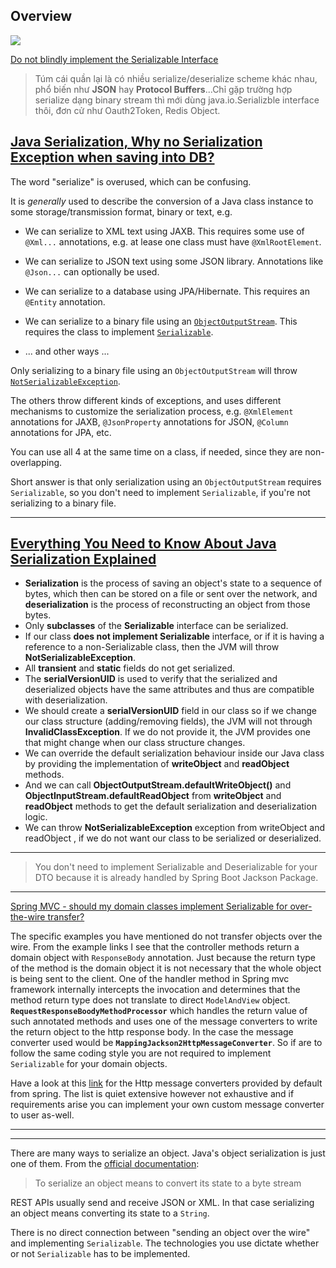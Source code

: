 ## Overview
![](https://miro.medium.com/max/700/1*vw8KWDkB4pcmTyzU2sYMAw.png)

[Do not blindly implement the Serializable Interface](https://levelup.gitconnected.com/do-not-blindly-implement-the-serializable-interface-12b596d49687)

> Túm cái quần lại là có nhiều serialize/deserialize scheme khác nhau, phổ biến như **JSON** hay **Protocol Buffers**...Chỉ gặp trường hợp serialize dạng binary stream thì mới dùng java.io.Serializble interface thôi, đơn cử như Oauth2Token, Redis Object.

## [Java Serialization, Why no Serialization Exception when saving into DB?](https://stackoverflow.com/questions/64303567/java-serialization-why-no-serialization-exception-when-saving-into-db)

The word "serialize" is overused, which can be confusing.

It is *generally* used to describe the conversion of a Java class instance to some storage/transmission format, binary or text, e.g.

- We can serialize to XML text using JAXB. This requires some use of `@Xml...` annotations, e.g. at lease one class must have `@XmlRootElement`.

- We can serialize to JSON text using some JSON library. Annotations like `@Json...` can optionally be used.

- We can serialize to a database using JPA/Hibernate. This requires an `@Entity` annotation.

- We can serialize to a binary file using an [`ObjectOutputStream`][1]. This requires the class to implement [`Serializable`][2].

- ... and other ways ...

Only serializing to a binary file using an `ObjectOutputStream` will throw [`NotSerializableException`][3].

The others throw different kinds of exceptions, and uses different mechanisms to customize the serialization process, e.g. `@XmlElement` annotations for JAXB, `@JsonProperty` annotations for JSON, `@Column` annotations for JPA, etc.

You can use all 4 at the same time on a class, if needed, since they are non-overlapping.

Short answer is that only serialization using an `ObjectOutputStream` requires `Serializable`, so you don't need to implement `Serializable`, if you're not serializing to a binary file.


[1]: https://docs.oracle.com/javase/8/docs/api/java/io/ObjectOutputStream.html
[2]: https://docs.oracle.com/javase/8/docs/api/java/io/Serializable.html
[3]: https://docs.oracle.com/javase/8/docs/api/java/io/NotSerializableException.html

----------
## [Everything You Need to Know About Java Serialization Explained](https://dzone.com/articles/what-is-serialization-everything-about-java-serial)

- **Serialization** is the process of saving an object's state to a sequence of bytes, which then can be stored on a file or sent over the network, and **deserialization** is the process of reconstructing an object from those bytes.
- Only **subclasses** of the **Serializable** interface can be serialized.
- If our class **does not implement Serializable** interface, or if it is having a reference to a non-Serializable class, then the JVM will throw **NotSerializableException**.
- All **transient** and **static** fields do not get serialized.
- The **serialVersionUID** is used to verify that the serialized and deserialized objects have the same attributes and thus are compatible with deserialization.
- We should create a **serialVersionUID** field in our class so if we change our class structure (adding/removing fields), the JVM will not through **InvalidClassException**. If we do not provide it, the JVM provides one that might change when our class structure changes.
- We can override the default serialization behaviour inside our Java class by providing the implementation of **writeObject** and **readObject** methods.
- And we can call **ObjectOutputStream.defaultWriteObject()** and **ObjectInputStream.defaultReadObject** from **writeObject** and **readObject** methods to get the default serialization and deserialization logic.
- We can throw **NotSerializableException** exception from writeObject and readObject , if we do not want our class to be serialized or deserialized.

------

> You don't need to implement Serializable and Deserializable for your DTO because it is already handled by Spring Boot Jackson Package.
> 


---

[Spring MVC - should my domain classes implement Serializable for over-the-wire transfer?](https://stackoverflow.com/questions/38457074/spring-mvc-should-my-domain-classes-implement-serializable-for-over-the-wire-t)

The specific examples you have mentioned do not transfer objects over the wire. From the example links I see that the controller methods return a domain object with `ResponseBody` annotation. Just because the return type of the method is the domain object it is not necessary that the whole object is being sent to the client. One of the handler method in Spring mvc framework internally intercepts the invocation and determines that the method return type does not translate to direct `ModelAndView` object. **`RequestResponseBoodyMethodProcessor`** which handles the return value of such annotated methods and uses one of the message converters to write the return object to the http response body. In the case the message converter used would be **`MappingJackson2HttpMessageConverter`**. So if are to follow the same coding style you are not required to implement `Serializable` for your domain objects.

Have a look at this [link][1] for the Http message converters provided by default from spring. The list is quiet extensive however not exhaustive and if requirements arise you can implement your own custom message converter to user as-well.


[1]: http://websystique.com/springmvc/spring-mvc-requestbody-responsebody-example/

----
----
There are many ways to serialize an object. Java's object serialization is just one of them. From the [official documentation][1]:

> To serialize an object means to convert its state to a byte stream

REST APIs usually send and receive JSON or XML. In that case serializing an object means converting its state to a `String`.

There is no direct connection between "sending an object over the wire" and implementing `Serializable`. The technologies you use dictate whether or not `Serializable` has to be implemented.

[1]: https://docs.oracle.com/javase/tutorial/jndi/objects/serial.html

